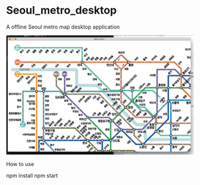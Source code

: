 # Seoul_metro_desktop
A offline Seoul metro map desktop application

![decktop application screenshot](/pics/screenshot.jpg)


How to use

npm install
npm start